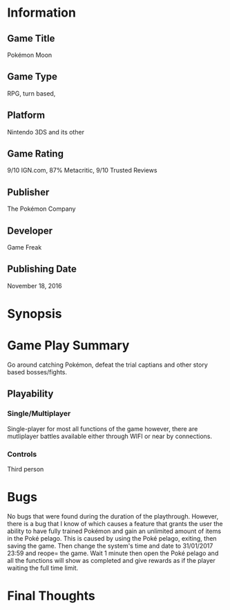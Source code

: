# Information
## Game Title
Pokémon Moon
## Game Type
RPG, turn based, 
## Platform
Nintendo 3DS and its other
## Game Rating
9/10 IGN.com, 87% Metacritic, 9/10 Trusted Reviews
## Publisher
The Pokémon Company
## Developer
Game Freak
## Publishing Date
November 18, 2016
# Synopsis

# Game Play Summary
Go around catching Pokémon, defeat the trial captians and other story based bosses/fights.
## Playability

### Single/Multiplayer
Single-player for most all functions of the game however, there are mutliplayer battles available either through WIFI or near by connections.
### Controls
Third person
# Bugs
No bugs that were found during the duration of the playthrough. However, there is a bug that I know of which causes a feature that grants the user the ability to have fully trained Pokémon and gain an unlimited amount of items in the Poké pelago. This is caused by using the Poké pelago, exiting, then saving the game. Then change the system's time and date to 31/01/2017 23:59 and reope= the game. Wait 1 minute then open the Poké pelago and all the functions will show as completed and give rewards as if the player waiting the full time limit.
# Final Thoughts
